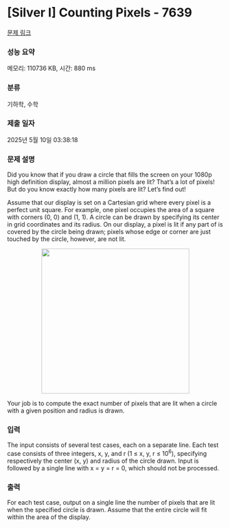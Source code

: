 # [Silver I] Counting Pixels - 7639 

[문제 링크](https://www.acmicpc.net/problem/7639) 

### 성능 요약

메모리: 110736 KB, 시간: 880 ms

### 분류

기하학, 수학

### 제출 일자

2025년 5월 10일 03:38:18

### 문제 설명

<p>Did you know that if you draw a circle that fills the screen on your 1080p high definition display, almost a million pixels are lit? That’s a lot of pixels! But do you know exactly how many pixels are lit? Let’s find out!</p>

<p>Assume that our display is set on a Cartesian grid where every pixel is a perfect unit square. For example, one pixel occupies the area of a square with corners (0, 0) and (1, 1). A circle can be drawn by specifying its center in grid coordinates and its radius. On our display, a pixel is lit if any part of is covered by the circle being drawn; pixels whose edge or corner are just touched by the circle, however, are not lit.</p>

<p style="text-align: center;"><img alt="" src="https://onlinejudgeimages.s3-ap-northeast-1.amazonaws.com/problem/7639/1.png" style="height:338px; width:344px"></p>

<p>Your job is to compute the exact number of pixels that are lit when a circle with a given position and radius is drawn.</p>

### 입력 

 <p>The input consists of several test cases, each on a separate line. Each test case consists of three integers, x, y, and r (1 ≤ x, y, r ≤ 10<sup>6</sup>), specifying respectively the center (x, y) and radius of the circle drawn. Input is followed by a single line with x = y = r = 0, which should not be processed.</p>

### 출력 

 <p>For each test case, output on a single line the number of pixels that are lit when the specified circle is drawn. Assume that the entire circle will fit within the area of the display.</p>

